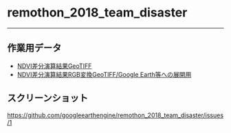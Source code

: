 # remothon_2018_team_disaster
---

## 作業用データ
* [NDVI差分演算結果GeoTIFF](https://github.com/googleearthengine/remothon_2018_team_disaster/blob/master/gee_.tif)
* [NDVI差分演算結果RGB変換GeoTIFF/Google Earth等への展開用](https://github.com/googleearthengine/remothon_2018_team_disaster/blob/master/Tajikawa_Landslide_RGB.tif)

## スクリーンショット
https://github.com/googleearthengine/remothon_2018_team_disaster/issues/1
